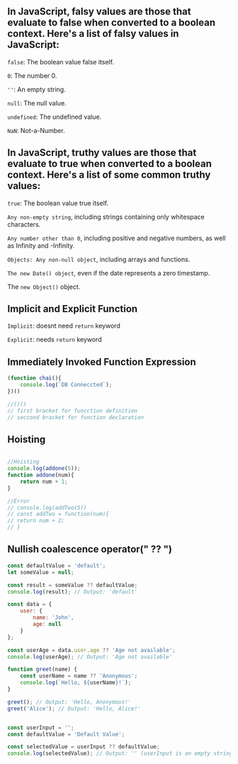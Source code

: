 
## In JavaScript, falsy values are those that evaluate to false when converted to a boolean context. Here's a list of falsy values in JavaScript:

```false```: The boolean value false itself.

```0```: The number 0.

```''```: An empty string.

```null```: The null value.

```undefined```: The undefined value.

```NaN```: Not-a-Number.
<br />

## In JavaScript, truthy values are those that evaluate to true when converted to a boolean context. Here's a list of some common truthy values:

```true```: The boolean value true itself.

```Any non-empty string```, including strings containing only whitespace characters.

```Any number other than 0```, including positive and negative numbers, as well as Infinity and -Infinity.

```Objects: Any non-null object```, including arrays and functions.

```The new Date() object```, even if the date represents a zero timestamp.

The ```new Object()``` object.

## Implicit and Explicit Function
```Implicit```: doesnt need ```return``` keyword

```Explicit```:  needs ```return``` keyword

## Immediately Invoked Function Expression

```javascript
(function chai(){
    console.log(`DB Conneccted`);
})()

//()()
// first bracket for funcction definition
// seccond bracket for function declaration
```

## Hoisting

```javascript

//Hoisting
console.log(addone(5));
function addone(num){
    return num + 1;
}

//Error
// console.log(addTwo(5))
// const addTwo = function(num){
// return num + 2;
// }

```


## Nullish coalescence operator(" ?? ")

```javascript
const defaultValue = 'default';
let someValue = null;

const result = someValue ?? defaultValue;
console.log(result); // Output: 'default'

const data = {
    user: {
        name: 'John',
        age: null
    }
};

const userAge = data.user.age ?? 'Age not available';
console.log(userAge); // Output: 'Age not available'

function greet(name) {
    const userName = name ?? 'Anonymous';
    console.log(`Hello, ${userName}!`);
}

greet(); // Output: 'Hello, Anonymous!'
greet('Alice'); // Output: 'Hello, Alice!'


const userInput = '';
const defaultValue = 'Default Value';

const selectedValue = userInput ?? defaultValue;
console.log(selectedValue); // Output: '' (userInput is an empty string, so it's not null or undefined)





```
